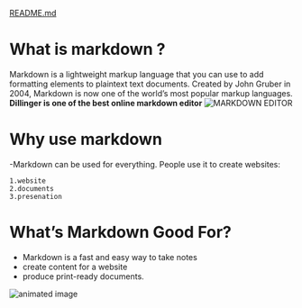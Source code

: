 
[README.md](README.md)

# What is markdown ? #
Markdown is a lightweight markup language that you can use to add formatting elements to plaintext text documents. Created by John Gruber in 2004, Markdown is now one of the world’s most popular markup languages.
**Dillinger is one of the best online markdown editor**
![MARKDOWN EDITOR](https://mdg.imgix.net/assets/images/dillinger.png?auto=format&fit=clip&q=40&w=1080)
# Why use markdown #
-Markdown can be used for everything. People use it to create websites:

    1.website
    2.documents
    3.presenation
 
 # What’s Markdown Good For? #
 - Markdown is a fast and easy way to take notes
 - create content for a website
 - produce print-ready documents.

 ![animated image](https://pifop.com/images/markdown-introduction.gif)

